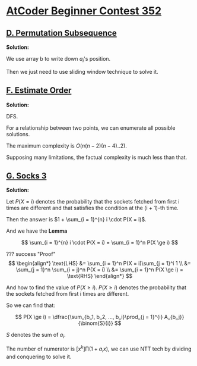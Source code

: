 # [AtCoder Beginner Contest 352](https://atcoder.jp/contests/abc352)

## [D. Permutation Subsequence](https://atcoder.jp/contests/abc352/tasks/abc352_d)

**Solution:**

We use array b to write down $a_i$'s position.

Then we just need to use sliding window technique to solve it. 

## [F. Estimate Order](https://atcoder.jp/contests/abc352/tasks/abc352_f)

**Solution:**

DFS.

For a relationship between two points, we can enumerate all possible solutions.

The maximum complexity is $O(n(n - 2)(n - 4) .. 2)$.

Supposing many limitations, the factual complexity is much less than that.

## [G. Socks 3](https://atcoder.jp/contests/abc352/tasks/abc352_g)

**Solution:**

Let $P(X = i)$ denotes the probability that the sockets fetched from first i times are different and that satisfies the condition at the (i + 1)-th time.

Then the answer is $1 + \sum_{i = 1}^{n} i \cdot P(X = i)$.

And we have the **Lemma** 

$$
\sum_{i = 1}^{n} i \cdot P(X = i) = \sum_{i = 1}^n P(X \ge i)
$$

??? success "Proof"
    $$
        \begin{align*}
        \text{LHS} &= \sum_{i = 1}^n P(X = i)\sum_{j = 1}^i 1 \\
                   &= \sum_{j = 1}^n \sum_{i = j}^n P(X = i) \\
                   &= \sum_{i = 1}^n P(X \ge i) = \text{RHS}
        \end{align*}
    $$

And how to find the value of $P(X \ge i)$. 
$P(X \ge i)$ denotes the probability that the sockets fetched from first i times are different.

So we can find that:

$$
    P(X \ge i) = \dfrac{\sum_{b_1, b_2, ..., b_i}\prod_{j = 1}^{i} A_{b_j}}{\binom{S}{i}} 
$$

$S$ denotes the sum of $a_i$.

The number of numerator is $[x^k]\prod (1 + a_ix)$, we can use NTT tech by dividing and conquering to solve it.

